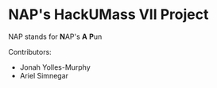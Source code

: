 # NAP's HackUMass VII Project

NAP stands for **N**AP's **A** **P**un

Contributors:
 - Jonah Yolles-Murphy
 - Ariel Simnegar
